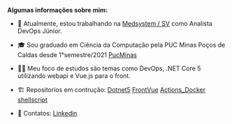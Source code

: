 
**Algumas informações sobre mim:**

- :briefcase: Atualmente, estou trabalhando na [Medsystem / SV](http://medsystem.com.br/portal/empresa.asp) como Analista DevOps Júnior.
- :mortar_board:  Sou graduado em Ciência da Computação pela PUC Minas Poços de Caldas desde 1°semestre/2021 [PucMinas](https://www.pucpcaldas.br/default.php)
- :man_technologist: Meu foco de estudos são temas como DevOps, .NET Core 5 utilizando webapi e Vue.js para o front.
- :building_construction: Repositorios em contrução: [Dotnet5](https://github.com/Gabrielgsn30/Dotnet5) [FrontVue](https://github.com/Gabrielgsn30/FrontVue)  [Actions_Docker](https://github.com/Gabrielgsn30/cursoactions) [shellscript](https://github.com/Gabrielgsn30/Shellscript)

- :email: Contatos: [Linkedin](www.linkedin.com/in/gabriel-silva-nascimento-466aa7b0)
